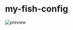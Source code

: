 # my-fish-config


![preview](https://github.com/anhoder/my-fish-config/assets/27605589/b90e8084-0bfe-403c-a7fc-5cc0864cef85)
